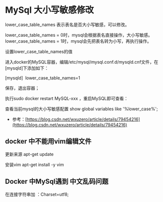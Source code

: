 # MySql 大小写敏感修改
lower_case_table_names
表示表名是否大小写敏感，可以修改。

lower_case_table_names = 0时，mysql会根据表名直接操作，大小写敏感。 
lower_case_table_names = 1时，mysql会先把表名转为小写，再执行操作。 

设置lower_case_table_names的值

进入docker的MySQL容器，编辑/etc/mysql/mysql.conf.d/mysqld.cnf文件，在[mysqld]下添加如下：

[mysqld] 
lower_case_table_names=1

保存，退出容器；

执行sudo docker restart MySQL-xxx ，重启MySQL即可查看： 

查看当前mysql的大小写敏感配置
show global variables like '%lower_case%';

* 参考：[https://blog.csdn.net/wxuzero/article/details/79454216](https://blog.csdn.net/wxuzero/article/details/79454216)

## docker 中不能用vim编辑文件

更新来源
  apt-get update

安装vim
  apt-get install -y vim
  

## Docker 中MySql遇到 中文乱码问题

在连接字符串加 ：Charset=utf8;
